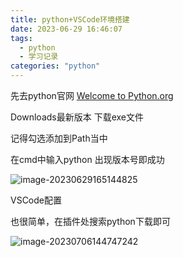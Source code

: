 ```yaml
---
title: python+VSCode环境搭建
date: 2023-06-29 16:46:07
tags: 
  - python
  - 学习记录
categories: "python"
---
```






先去python官网 [Welcome to Python.org](https://www.python.org/)

Downloads最新版本 下载exe文件

记得勾选添加到Path当中

在cmd中输入python 出现版本号即成功

![image-20230629165144825](https://s2.loli.net/2023/06/29/SfHp7PGx58FJ9Rb.png)



VSCode配置

也很简单，在插件处搜索python下载即可

![image-20230706144747242](https://s2.loli.net/2023/07/06/egGEtxYDBnPQL36.png)
